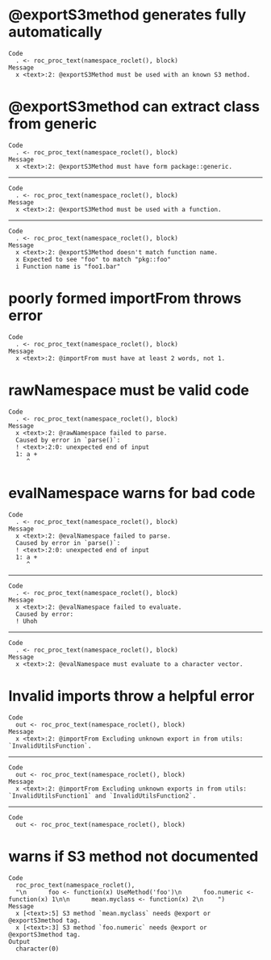 # @exportS3method generates fully automatically

    Code
      . <- roc_proc_text(namespace_roclet(), block)
    Message
      x <text>:2: @exportS3Method must be used with an known S3 method.

# @exportS3method can extract class from generic

    Code
      . <- roc_proc_text(namespace_roclet(), block)
    Message
      x <text>:2: @exportS3Method must have form package::generic.

---

    Code
      . <- roc_proc_text(namespace_roclet(), block)
    Message
      x <text>:2: @exportS3Method must be used with a function.

---

    Code
      . <- roc_proc_text(namespace_roclet(), block)
    Message
      x <text>:2: @exportS3Method doesn't match function name.
      x Expected to see "foo" to match "pkg::foo"
      i Function name is "foo1.bar"

# poorly formed importFrom throws error

    Code
      . <- roc_proc_text(namespace_roclet(), block)
    Message
      x <text>:2: @importFrom must have at least 2 words, not 1.

# rawNamespace must be valid code

    Code
      . <- roc_proc_text(namespace_roclet(), block)
    Message
      x <text>:2: @rawNamespace failed to parse.
      Caused by error in `parse()`:
      ! <text>:2:0: unexpected end of input
      1: a +
         ^

# evalNamespace warns for bad code

    Code
      . <- roc_proc_text(namespace_roclet(), block)
    Message
      x <text>:2: @evalNamespace failed to parse.
      Caused by error in `parse()`:
      ! <text>:2:0: unexpected end of input
      1: a +
         ^

---

    Code
      . <- roc_proc_text(namespace_roclet(), block)
    Message
      x <text>:2: @evalNamespace failed to evaluate.
      Caused by error:
      ! Uhoh

---

    Code
      . <- roc_proc_text(namespace_roclet(), block)
    Message
      x <text>:2: @evalNamespace must evaluate to a character vector.

# Invalid imports throw a helpful error

    Code
      out <- roc_proc_text(namespace_roclet(), block)
    Message
      x <text>:2: @importFrom Excluding unknown export in from utils: `InvalidUtilsFunction`.

---

    Code
      out <- roc_proc_text(namespace_roclet(), block)
    Message
      x <text>:2: @importFrom Excluding unknown exports in from utils: `InvalidUtilsFunction1` and `InvalidUtilsFunction2`.

---

    Code
      out <- roc_proc_text(namespace_roclet(), block)

# warns if S3 method not documented

    Code
      roc_proc_text(namespace_roclet(),
      "\n      foo <- function(x) UseMethod('foo')\n      foo.numeric <- function(x) 1\n\n      mean.myclass <- function(x) 2\n    ")
    Message
      x [<text>:5] S3 method `mean.myclass` needs @export or @exportS3method tag.
      x [<text>:3] S3 method `foo.numeric` needs @export or @exportS3method tag.
    Output
      character(0)

